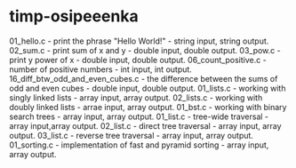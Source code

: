 # timp-osipeeenka
01_hello.c - print the phrase "Hello World!" - string input, string output.
02_sum.c - print sum of x and y - double input, double output.
03_pow.c - print y power of x - double input, double output.
06_count_positive.c - number of positive numbers - int input, int output.
16_diff_btw_odd_and_even_cubes.c - the difference between the sums of odd and even cubes - double input, double output.
01_lists.c - working with singly linked lists - array input, array output.
02_lists.c - working with doubly linked lists - arrae input, array output.
01_bst.c - working with binary search trees - array input, array output.
01_list.c - tree-wide traversal - array input,array output.
02_list.c - direct tree traversal - array input, array output.
03_list.c - reverse tree traversal - array input, array output.
01_sorting.c - implementation of fast and pyramid sorting - array input, array output.
